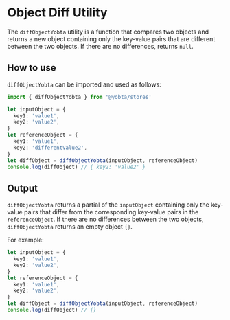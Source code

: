 # Object Diff Utility

The `diffObjectYobta` utility is a function that compares two objects and returns a new object containing only the key-value pairs that are different between the two objects. If there are no differences, returns `null`.

## How to use

`diffObjectYobta` can be imported and used as follows:

```ts
import { diffObjectYobta } from '@yobta/stores'

let inputObject = {
  key1: 'value1',
  key2: 'value2',
}
let referenceObject = {
  key1: 'value1',
  key2: 'differentValue2',
}
let diffObject = diffObjectYobta(inputObject, referenceObject)
console.log(diffObject) // { key2: 'value2' }
```

## Output

`diffObjectYobta` returns a partial of the `inputObject` containing only the key-value pairs that differ from the corresponding key-value pairs in the `referenceObject`. If there are no differences between the two objects, `diffObjectYobta` returns an empty object `{}`.

For example:

```ts
let inputObject = {
  key1: 'value1',
  key2: 'value2',
}
let referenceObject = {
  key1: 'value1',
  key2: 'value2',
}
let diffObject = diffObjectYobta(inputObject, referenceObject)
console.log(diffObject) // {}
```
